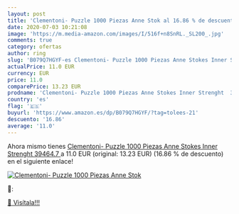 ```yaml
---
layout: post
title: 'Clementoni- Puzzle 1000 Piezas Anne Stok al 16.86 % de descuento'
date: 2020-07-03 10:21:08
image: 'https://m.media-amazon.com/images/I/516f+n8SnRL._SL200_.jpg'
comments: true
category: ofertas
author: ring
slug: 'B079Q7HGYF-es Clementoni- Puzzle 1000 Piezas Anne Stokes Inner Strenght  39464.7 '
actualPrice: 11.0 EUR
currency: EUR
price: 11.0
comparePrice: 13.23 EUR
prodname: 'Clementoni- Puzzle 1000 Piezas Anne Stokes Inner Strenght  39464.7 '
country: 'es'
flag: '🇪🇸'
buyurl: 'https://www.amazon.es/dp/B079Q7HGYF/?tag=tolees-21'
descuento: '16.86'
average: '11.0'
---
```


Ahora mismo tienes [Clementoni- Puzzle 1000 Piezas Anne Stokes Inner Strenght  39464.7 ](https://www.amazon.es/dp/B079Q7HGYF/?tag=tolees-21) a 11.0 EUR (original: 13.23 EUR) (16.86 %  de descuento) en el siguiente enlace!

[![Clementoni- Puzzle 1000 Piezas Anne Stok](https://m.media-amazon.com/images/I/516f+n8SnRL._SL200_.jpg)](https://www.amazon.es/dp/B079Q7HGYF/?tag=tolees-21)

🔎:


[🛒 Visítala!!!](https://www.amazon.es/dp/B079Q7HGYF/?tag=tolees-21)
